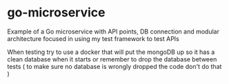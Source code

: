 # go-microservice
Example of a Go microservice with API points, DB connection and modular architecture focused in using my test framework to test APIs


When testing try to use a docker that will put the mongoDB up so it has a clean database when it starts or remember to drop the database between tests ( to make sure no database is wrongly dropped the code don't do that )